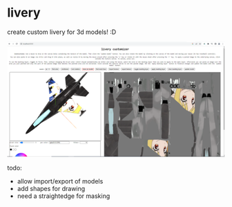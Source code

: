 # livery    
    
create custom livery for 3d models! :D    
    
![example screenshot of app](example.png)    
     
todo:    
- allow import/export of models
- add shapes for drawing
- need a straightedge for masking